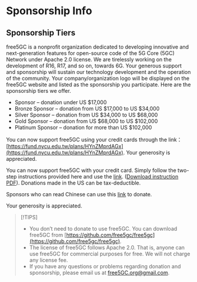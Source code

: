 <!-- Google tag (gtag.js) --> <script async src="https://www.googletagmanager.com/gtag/js?id=G-JETJ7TJ805"></script> <script> window.dataLayer = window.dataLayer || []; function gtag(){dataLayer.push(arguments);} gtag('js', new Date()); gtag('config', 'G-JETJ7TJ805'); </script>

# Sponsorship Info

## Sponsorship Tiers
free5GC is a nonprofit organization dedicated to developing innovative and next-generation features for open-source code of the 5G Core (5GC) Network under Apache 2.0 license. We are tirelessly working on the development of R16, R17, and so on, towards 6G. Your generous support and sponsorship will sustain our technology development and the operation of the community. Your company/organization logo will be displayed on the free5GC website and listed as the sponsorship you participate. Here are the sponsorship tiers we offer.

* Sponsor – donation under US $17,000 
* Bronze Sponsor – donation from US $17,000 to US $34,000
* Silver Sponsor – donation from US $34,000 to US $68,000
* Gold Sponsor – donation from US $68,000 to US $102,000
* Platinum Sponsor – donation for more than US $102,000

You can now support free5GC using your credit cards through the link：[https://fund.nycu.edu.tw/plans/HYnZMprdAGx](https://fund.nycu.edu.tw/plans/HYnZMprdAGx). Your generosity is appreciated.

You can now support free5GC with your credit card. Simply follow the two-step instructions provided here and use the [link](https://www.paypal.com/donate/?hosted_button_id=CE8KS8AP7M6GE). ([Download instruction PDF](https://github.com/free5gc/free5gc.github.io/blob/main/free5GC%20donation%20instruction.pdf)). Donations made in the US can be tax-deductible.

Sponsors who can read Chinese can use this [link](https://donate.nycu.edu.tw/contents/project_ct?p_id=47) to donate.

Your generosity is appreciated.

> [!TIPS] 
> - You don’t need to donate to use free5GC. You can download free5GC from [https://github.com/free5gc/free5gc](https://github.com/free5gc/free5gc).
> - The license of free5GC follows Apache 2.0. That is, anyone can use free5GC for commercial purposes for free. We will not charge any license fee.
> - If you have any questions or problems regarding donation and sponsorship, please email us at free5GC.org@gmail.com.
